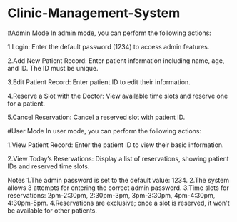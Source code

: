 # Clinic-Management-System

#Admin Mode
In admin mode, you can perform the following actions:

1.Login: Enter the default password (1234) to access admin features.

2.Add New Patient Record: Enter patient information including name, age, and ID. The ID must be unique.

3.Edit Patient Record: Enter patient ID to edit their information.

4.Reserve a Slot with the Doctor: View available time slots and reserve one for a patient.

5.Cancel Reservation: Cancel a reserved slot with patient ID.

#User Mode
In user mode, you can perform the following actions:

1.View Patient Record: Enter the patient ID to view their basic information.

2.View Today’s Reservations: Display a list of reservations, showing patient IDs and reserved time slots.

Notes
1.The admin password is set to the default value: 1234.
2.The system allows 3 attempts for entering the correct admin password.
3.Time slots for reservations: 2pm-2:30pm, 2:30pm-3pm, 3pm-3:30pm, 4pm-4:30pm, 4:30pm-5pm.
4.Reservations are exclusive; once a slot is reserved, it won't be available for other patients.
